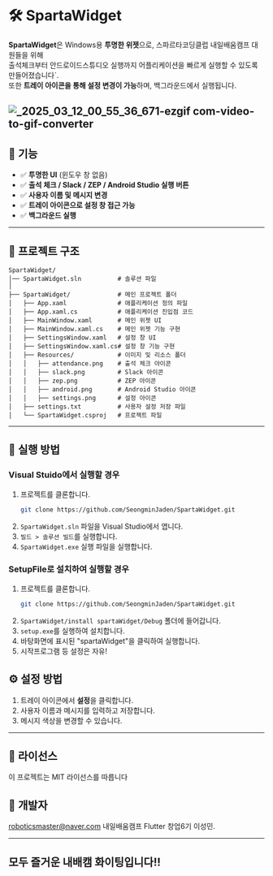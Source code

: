 # 🛠 SpartaWidget

**SpartaWidget**은 Windows용 **투명한 위젯**으로, 스파르타코딩클럽 내일배움캠프 대원들을 위해 </br>출석체크부터 안드로이드스튜디오 실행까지 어플리케이션을 빠르게 실행할 수 있도록 만들어졌습니다`.  
또한 **트레이 아이콘을 통해 설정 변경이 가능**하며, 백그라운드에서 실행됩니다.

![_2025_03_12_00_55_36_671-ezgif com-video-to-gif-converter](https://github.com/user-attachments/assets/3f1ff4e5-06a1-41ba-a728-b20a9ffbc1b8)
---

## 📌 기능
- ✅ **투명한 UI** (윈도우 창 없음)
- ✅ **출석 체크 / Slack / ZEP / Android Studio  실행 버튼**
- ✅ **사용자 이름 및 메시지 변경**
- ✅ **트레이 아이콘으로 설정 창 접근 가능**
- ✅ **백그라운드 실행**

---

## 📂 프로젝트 구조
```plaintext
SpartaWidget/
│── SpartaWidget.sln          # 솔루션 파일
│
├── SpartaWidget/             # 메인 프로젝트 폴더
│   ├── App.xaml              # 애플리케이션 정의 파일
│   ├── App.xaml.cs           # 애플리케이션 진입점 코드
│   ├── MainWindow.xaml       # 메인 위젯 UI
│   ├── MainWindow.xaml.cs    # 메인 위젯 기능 구현
│   ├── SettingsWindow.xaml   # 설정 창 UI
│   ├── SettingsWindow.xaml.cs# 설정 창 기능 구현
│   ├── Resources/            # 이미지 및 리소스 폴더
│   │   ├── attendance.png    # 출석 체크 아이콘
│   │   ├── slack.png         # Slack 아이콘
│   │   ├── zep.png           # ZEP 아이콘
│   │   ├── android.png       # Android Studio 아이콘
│   │   ├── settings.png      # 설정 아이콘
│   ├── settings.txt          # 사용자 설정 저장 파일
│   └── SpartaWidget.csproj   # 프로젝트 파일
```

---

## 🚀 실행 방법

### Visual Stuido에서 실행할 경우
1. 프로젝트를 클론합니다.
   ```sh
   git clone https://github.com/SeongminJaden/SpartaWidget.git
   ```
2. `SpartaWidget.sln` 파일을 Visual Studio에서 엽니다.
3. `빌드 > 솔루션 빌드`를 실행합니다.
4. `SpartaWidget.exe` 실행 파일을 실행합니다.
### SetupFile로 설치하여 실행할 경우
1. 프로젝트를 클론합니다.
   ```sh
   git clone https://github.com/SeongminJaden/SpartaWidget.git
   ```
2. `SpartaWidget/install spartaWidget/Debug` 폴더에 들어갑니다.
3. `setup.exe`를 실행하여 설치합니다.
4. 바탕화면에 표시된 "spartaWidget"을 클릭하여 실행합니다.
5. 시작프로그램 등 설정은 자유!

## ⚙ 설정 방법
1. 트레이 아이콘에서 **설정**을 클릭합니다.
2. 사용자 이름과 메시지를 입력하고 저장합니다.
3. 메시지 색상을 변경할 수 있습니다.

---

## 📜 라이선스
이 프로젝트는 MIT 라이선스를 따릅니다

## 📌 개발자
roboticsmaster@naver.com
내일배움캠프 Flutter 창업6기 이성민.

---

## 모두 즐거운 내배캠 화이팅입니다!!
